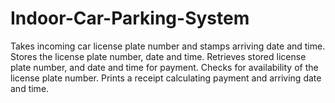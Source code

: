 # Indoor-Car-Parking-System
Takes incoming car license plate number and stamps arriving date and time.  Stores the license plate number, date and time.  Retrieves stored license plate number, and date and time for payment.  Checks for availability of the license plate number.  Prints a receipt calculating payment and arriving date and time. 
